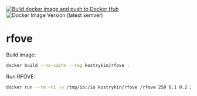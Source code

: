 [![Build docker image and push to Docker Hub](https://github.com/kostrykin/rfove/actions/workflows/build_docker_image.yml/badge.svg)](https://github.com/kostrykin/rfove/actions/workflows/build_docker_image.yml)
![Docker Image Version (latest semver)](https://img.shields.io/docker/v/kostrykin/rfove?label=DockerHub%3A)

# rfove

Build image:
```bash
docker build --no-cache --tag kostrykin/rfove .
```

Run RFOVE:
```bash
docker run --rm -ti -v /tmp/io:/io kostrykin/rfove /rfove 250 0.1 0.2 201 /io/input.png /io/seg.tiff
```
